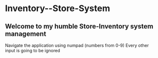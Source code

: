 # Inventory--Store-System

## Welcome to my humble Store-Inventory system management

Navigate the application using numpad (numbers from 0-9)
Every other input is going to be ignored
